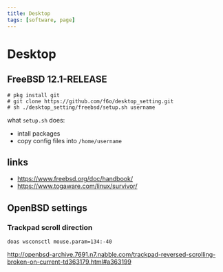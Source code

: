 ```yaml
---
title: Desktop
tags: [software, page]
---
```


# Desktop

## FreeBSD 12.1-RELEASE

```
# pkg install git
# git clone https://github.com/f6o/desktop_setting.git
# sh ./desktop_setting/freebsd/setup.sh username
```

what `setup.sh` does: 

* intall packages
* copy config files into `/home/username`

## links

* https://www.freebsd.org/doc/handbook/
* https://www.togaware.com/linux/survivor/

## OpenBSD settings

### Trackpad scroll direction

```
doas wsconsctl mouse.param=134:-40
```

http://openbsd-archive.7691.n7.nabble.com/trackpad-reversed-scrolling-broken-on-current-td363179.html#a363199

